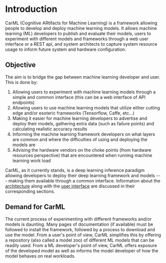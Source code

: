 # Introduction


CarML (Cognitive ARtifacts for Machine Learning) is a framework allowing people to develop and deploy machine learning models.
It allows machine learning (ML) developers to publish and evaluate their models, users to experiment with different models and frameworks through a web user interface or a REST api, and system architects to capture system resource usage to inform future system and hardware configuration.

## Objective

The aim is to bridge the gap between machine learning developer and user. This is done by:

1. Allowing users to experiment with machine learning models through a simple and common interface (this can be a web interface of API endpoints)
1. Allowing users to use machine learning models that utilize either cutting edge and/or esoteric frameworks (Tensorflow, Caffe, etc...)
1. Making it easier for machine learning developers to advertise and deploy their models, gathering extra data (such as failure points) and calculating realistic accuracy results
1. Informing the machine learning framework developers on what layers are common and where the difficulties of using and deploying the models are
1. Advising the hardware vendors on the choke points (from hardware resources perspective) that are encountered when running machine learning work load

CarML, as it currently stands, is a deep learning inference paradigm allowing developers to deploy their deep learning framework and models --- making them available through a common interface. 
Information about the [architecture](architecture.md) along with the [user interface](webui.md) are discussed in their corresponding sections.


## Demand for CarML

The current process of experimenting with different frameworks and/or models is daunting. 
Many pages of documentation (if available) must be followed to install the framework, followed by a process to download and use the model.
From a user's point of view, CarML simplifies this by offering a repository (also called a model zoo) of different ML models that can be readily used.
From a ML developer's point of view, CarML offers exposure of the developed model as well as informs the model developer of how the model behaves on real workloads.
